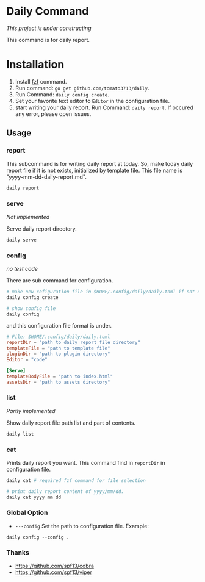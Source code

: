 # Daily Command

*This project is under constructing*

This command is for daily report.

# Installation

1. Install [fzf](https://github.com/junegunn/fzf) command.
2. Run command: `go get github.com/tomato3713/daily`.
3. Run Command: `daily config create`.
4. Set your favorite text editor to `Editor` in the configuration file.
5. start writing your daily report. Run Command: `daily report`. If occured any error, please open issues.

## Usage

### report
This subcommand is for writing daily report at today.
So, make today daily report file if it is not exists, initialized by template file.
This file name is "yyyy-mm-dd-daily-report.md".

```sh
daily report
```

### serve
*Not implemented*

Serve daily report directory.

```sh
daily serve
```

### config
*no test code*

There are sub command for configuration.

```sh
# make new cofiguration file in $HOME/.config/daily/daily.toml if not exists.
daily config create

# show config file
daily config
```

and this configuration file format is under.

```toml
# File: $HOME/.config/daily/daily.toml
reportDir = "path to daily report file directory"
templateFile = "path to template file"
pluginDir = "path to plugin directory"
Editor = "code"

[Serve]
templateBodyFile = "path to index.html"
assetsDir = "path to assets directory"
```

### list
*Partly implemented*

Show daily report file path list and part of contents.
```sh
daily list
```

### cat
Prints daily report you want.
This command find in `reportDir` in configuration file.

```sh
daily cat # required fzf command for file selection

# print daily report content of yyyy/mm/dd.
daily cat yyyy mm dd
```

### Global Option

- `---config`
Set the path to configuration file.
Example:
```
daily config --config .
```

### Thanks

- https://github.com/spf13/cobra
- https://github.com/spf13/viper
